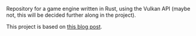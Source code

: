 Repository for a game engine written in Rust, using the Vulkan API (maybe not,
this will be decided further along in the project).

This project is based on [this blog
post](https://blog.singleton.io/posts/2022-01-02-raytracing-with-rust/).
